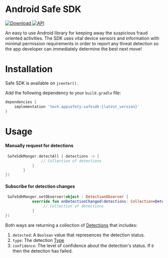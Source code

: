 # Android Safe SDK 
[ ![Download](https://api.bintray.com/packages/appsafety/safesdk/safesdk/images/download.svg?version=0.4.4) ](https://bintray.com/appsafety/safesdk/safesdk/0.4.4/link)[![API](https://img.shields.io/badge/API-21%2B-brightgreen.svg?style=flat)](https://android-arsenal.com/api?level=21)

An easy to use Android library for keeping away the suspicious fraud oriented activities. The SDK uses vital device sensors and information with minimal permission requirements in order to report any threat detection so the app developer can immediately determine the best next move!

# Installation
Safe SDK is available on `jcenter()`.

Add the following dependency to your `build.gradle` file:

```gradle
dependencies {
    implementation 'tech.appsafety:safesdk:{latest_version}'
}
```
# Usage
#### Manually request for detections
```kotlin
 SafeSdkManger.detectAll { detections -> {
                // Collection of detections
            }
        }
})
```
#### Subscribe for detection changes
```kotlin
 SafeSdkManger.setObserver(object : DetectionObserver {
            override fun onDetectionChanged(detections: Collection<Detection>) {
                 // Collection of detections
            }
})
```
Both ways are returning a collection of [Detections](https://github.com/AppSafetyTech/safesdk-android/blob/main/safesdk/src/main/java/tech/appsafety/shared/Detection.kt) that includes:
1. `detected`: A `Boolean` value that represences the detection status.
2. `type`: The detection [Type](https://github.com/AppSafetyTech/safesdk-android/blob/main/safesdk/src/main/java/tech/appsafety/shared/Type.kt)
3. `confidence`: The level of confidence about the detection's status. If `0` then the detection has failed.



